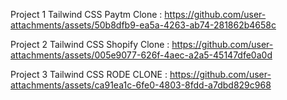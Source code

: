 
Project 1 Tailwind CSS Paytm Clone :
https://github.com/user-attachments/assets/50b8dfb9-ea5a-4263-ab74-281862b4658c


Project 2 Tailwind CSS Shopify Clone :
https://github.com/user-attachments/assets/005e9077-626f-4aec-a2a5-45147dfe0a0d

Project 3 Tailwind CSS RODE CLONE :
https://github.com/user-attachments/assets/ca91ea1c-6fe0-4803-8fdd-a7dbd829c968



